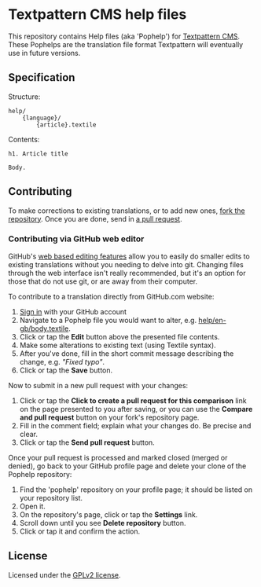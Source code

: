 # Textpattern CMS help files

This repository contains Help files (aka 'Pophelp') for [Textpattern CMS](http://textpattern.com). These Pophelps are the translation file format Textpattern will eventually use in future versions.

## Specification

Structure:

```
help/
    {language}/
        {article}.textile
```

Contents:

```textile
h1. Article title

Body.
```

## Contributing

To make corrections to existing translations, or to add new ones, [fork the repository](https://help.github.com/articles/fork-a-repo). Once you are done, send in [a pull request](https://help.github.com/articles/using-pull-requests).

### Contributing via GitHub web editor

GitHub's [web based editing features](https://help.github.com/articles/creating-and-editing-files-in-your-repository) allow you to easily do smaller edits to existing translations without you needing to delve into git. Changing files through the web interface isn't really recommended, but it's an option for those that do not use git, or are away from their computer.

To contribute to a translation directly from GitHub.com website:

1. [Sign in](https://github.com/login) with your GitHub account
2. Navigate to a Pophelp file you would want to alter, e.g. [help/en-gb/body.textile](https://github.com/textpattern/pophelp/blob/master/help/en-gb/body.textile).
3. Click or tap the **Edit** button above the presented file contents.
4. Make some alterations to existing text (using Textile syntax).
5. After you've done, fill in the short commit message describing the change, e.g. *"Fixed typo"*.
6. Click or tap the **Save** button.

Now to submit in a new pull request with your changes:

1. Click or tap the **Click to create a pull request for this comparison** link on the page presented to you after saving, or you can use the **Compare and pull request** button on your fork's repository page.
2. Fill in the comment field; explain what your changes do. Be precise and clear.
3. Click or tap the **Send pull request** button.

Once your pull request is processed and marked closed (merged or denied), go back to your GitHub profile page and delete your clone of the Pophelp repository:

1. Find the 'pophelp' repository on your profile page; it should be listed on your repository list.
2. Open it.
3. On the repository's page, click or tap the **Settings** link.
4. Scroll down until you see **Delete repository** button.
5. Click or tap it and confirm the action.

## License

Licensed under the [GPLv2 license](https://github.com/textpattern/pophelp/blob/master/LICENSE).
